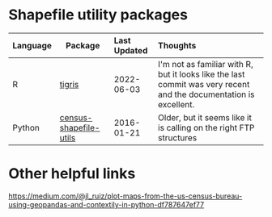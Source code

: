 # Shapefile utility packages

| Language  | Package  | Last Updated  | Thoughts  | 
| ---       | ---   | :---          | :---      |
| R | [tigris](https://cran.r-project.org/web/packages/tigris/tigris.pdf) | 2022-06-03 | I'm not as familiar with R, but it looks like the last commit was very recent and the documentation is excellent. | 
| Python | [census-shapefile-utils](https://github.com/censusreporter/census-shapefile-utils) | 2016-01-21 | Older, but it seems like it is calling on the right FTP structures | 


# Other helpful links
https://medium.com/@jl_ruiz/plot-maps-from-the-us-census-bureau-using-geopandas-and-contextily-in-python-df787647ef77
